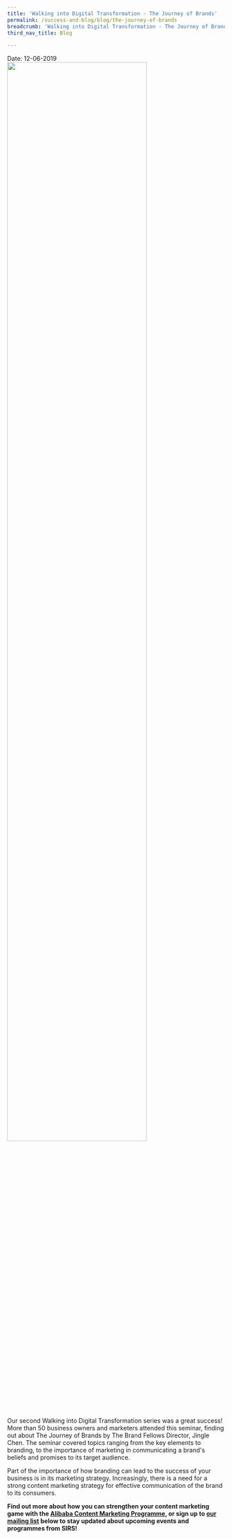 ```yaml
---
title: 'Walking into Digital Transformation - The Journey of Brands'
permalink: /success-and-blog/blog/the-journey-of-brands
breadcrumb: 'Walking into Digital Transformation - The Journey of Brands'
third_nav_title: Blog

---
```


Date:   12-06-2019
<img src="/images-2021/Blog_2019_TheJourneyOfBrands.jpg" style="width:80%;max-width:1000px;">

<p>Our second Walking into Digital Transformation series was a great success! More than 50 business owners and marketers attended this seminar, finding out about The Journey 
  of Brands by The Brand Fellows Director, Jingle Chen. The seminar covered topics ranging from the key elements to branding, to the importance of marketing in communicating 
  a brand's beliefs and promises to its target audience.</p>

<p>Part of the importance of how branding can lead to the success of your business is in its marketing strategy. Increasingly, there is a need for a strong content marketing 
  strategy for effective communication of the brand to its consumers.</p>
  
<b>Find out more about how you can strengthen your content marketing game with the 
  <a href="/digital-programmes/alibaba-business-school/alibaba-content-marketing-programme">Alibaba Content Marketing Programme</a>, 
  or sign up to <a href="/subscribe">our mailing list</a> below to stay updated about upcoming events and programmes from SIRS!</b>
